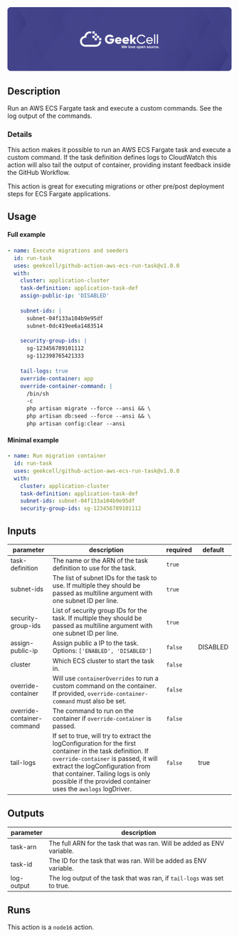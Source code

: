 [![Geek Cell GmbH](https://raw.githubusercontent.com/geekcell/.github/main/geekcell-github-banner.png)](https://www.geekcell.io/)

<!-- action-docs-description -->
## Description

Run an AWS ECS Fargate task and execute a custom commands. See the log output of the commands.
<!-- action-docs-description -->

### Details
This action makes it possible to run an AWS ECS Fargate task and execute a custom command. If the task definition
defines logs to CloudWatch this action will also tail the output of container, providing instant feedback inside
the GitHub Workflow.

This action is great for executing migrations or other pre/post deployment steps for ECS Fargate applications.

## Usage

#### Full example
``` yaml
- name: Execute migrations and seeders
  id: run-task
  uses: geekcell/github-action-aws-ecs-run-task@v1.0.0
  with:
    cluster: application-cluster
    task-definition: application-task-def
    assign-public-ip: 'DISABLED'

    subnet-ids: |
      subnet-04f133a104b9e95df
      subnet-0dc419ee6a1483514

    security-group-ids: |
      sg-123456789101112
      sg-112398765421333

    tail-logs: true
    override-container: app
    override-container-command: |
      /bin/sh
      -c
      php artisan migrate --force --ansi && \
      php artisan db:seed --force --ansi && \
      php artisan config:clear --ansi
```

#### Minimal example
``` yaml
- name: Run migration container
  id: run-task
  uses: geekcell/github-action-aws-ecs-run-task@v1.0.0
  with:
    cluster: application-cluster
    task-definition: application-task-def
    subnet-ids: subnet-04f133a104b9e95df
    security-group-ids: sg-123456789101112
```

<!-- action-docs-inputs -->
## Inputs

| parameter | description | required | default |
| --- | --- | --- | --- |
| task-definition | The name or the ARN of the task definition to use for the task. | `true` |  |
| subnet-ids | The list of subnet IDs for the task to use. If multiple they should be passed as multiline argument with one subnet ID per line. | `true` |  |
| security-group-ids | List of security group IDs for the task. If multiple they should be passed as multiline argument with one subnet ID per line. | `true` |  |
| assign-public-ip | Assign public a IP to the task. Options: `['ENABLED', 'DISABLED']` | `false` | DISABLED |
| cluster | Which ECS cluster to start the task in. | `false` |  |
| override-container | Will use `containerOverrides` to run a custom command on the container. If provided, `override-container-command` must also be set. | `false` |  |
| override-container-command | The command to run on the container if `override-container` is passed. | `false` |  |
| tail-logs | If set to true, will try to extract the logConfiguration for the first container in the task definition. If `override-container` is passed, it will extract the logConfiguration from that container. Tailing logs is only possible if the provided container uses the `awslogs` logDriver. | `false` | true |
<!-- action-docs-inputs -->

<!-- action-docs-outputs -->
## Outputs

| parameter | description |
| --- | --- |
| task-arn | The full ARN for the task that was ran. Will be added as ENV variable. |
| task-id | The ID for the task that was ran. Will be added as ENV variable. |
| log-output | The log output of the task that was ran, if `tail-logs` was set to true. |
<!-- action-docs-outputs -->

<!-- action-docs-runs -->
## Runs

This action is a `node16` action.
<!-- action-docs-runs -->

